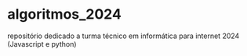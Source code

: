 # algoritmos_2024
repositório dedicado a turma técnico em informática para internet 2024 (Javascript e python) 
